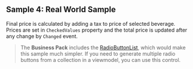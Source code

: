 ## Sample 4: Real World Sample

Final price is calculated by adding a tax to price of selected beverage. Prices are set in `CheckedValues` property and 
the total price is updated after any change by `Changed` event.

> The **Business Pack** includes the [RadioButtonList](/docs/controls/businesspack/RadioButtonList/{branch}), which would make this sample much simpler. If you need to generate multiple radio buttons from a collection in a viewmodel, you can use this control.
